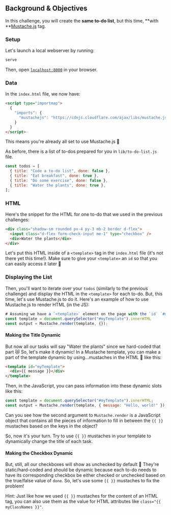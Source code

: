 ## Background & Objectives

In this challenge, you will create the **same to-do list**, but this time, **with **[Mustache.js](https://github.com/janl/mustache.js) tag.

### Setup

Let's launch a local webserver by running:

```bash
serve
```

Then, open [`localhost:8000`](http://localhost:8000) in your browser.

### Data

In the `index.html` file, we now have:

```html
<script type="importmap">
  {
    "imports": {
      "mustachejs": "https://cdnjs.cloudflare.com/ajax/libs/mustache.js/4.2.0/mustache.min.js"
    }
  }
</script>
```

This means you're already all set to use Mustache.js 👨

As before, there is a list of to-dos prepared for you in `lib/to-do-list.js` file.

```js
const todos = [
  { title: "Code a to-do list", done: false },
  { title: "Eat breakfast", done: true },
  { title: "Do some exercise", done: false },
  { title: "Water the plants", done: true },
];
```

### HTML

Here's the snippet for the HTML for one to-do that we used in the previous challenges:

```html
<div class="shadow-sm rounded px-4 py-3 mb-2 border d-flex">
  <input class="d-flex form-check-input me-1" type="checkbox" />
  <div>Water the plants</div>
</div>
```

Let's put this HTML inside of a `<template>` tag in the `index.html` file (it's not there yet this time!). Make sure to give your `<template>` an `id` so that you can easily access it later 💪

### Displaying the List

Then, you'll want to iterate over your `todos` (similarly to the previous challenge) and display the HTML in the `<template>` for each to-do. But, this time, let's use Mustache.js to do it. Here's an example of how to use Mustache.js to render HTML (in the JS):

```js
# Assuming we have a `<template>` element on the page with the `id` `#myTemplate`.
const template = document.querySelector("#myTemplate").innerHTML
const output = Mustache.render(template, {});
```

#### Making the Title Dynamic

But now all our tasks will say "Water the plants" since we hard-coded that part 😿 So, let's make it dynamic! In a Mustache template, you can make a part of the template dynamic by using...mustaches in the HTML 👨 like this:

```html
<template id="myTemplate">
  <div>{{ message }}</div>
</template>
```

Then, in the JavaScript, you can pass information into these dynamic slots like this:

```js
const template = document.querySelector("#myTemplate").innerHTML;
const output = Mustache.render(template, { message: "Hello, world!" });
```

Can you see how the second argument to `Mustache.render` is a JavaScript object that contains all the pieces of information to fill in between the `{{ }}` mustaches based on the keys in the object?

So, now it's your turn. Try to use `{{ }}` mustaches in your template to dynamically change the title of each task.

#### Making the Checkbox Dynamic

But, still, all our checkboxes will show as unchecked by default 🥶 They're static/hard-coded and should be dynamic because each to-do needs to have its corresponding checkbox be either checked or unchecked based on the true/false value of `done`. So, let's use some `{{ }}` mustaches to fix the problem!

Hint: Just like how we used `{{ }}` mustaches for the content of an HTML tag, you can also use them as the value for HTML attributes like `class="{{ myClassNames }}"`.
